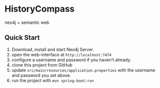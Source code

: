 # HistoryCompass
neo4j + semantic web

## Quick Start
1. Download, install and start Neo4j Server.
2. open the web-interface at `http://localhost:7474`
3. configure a username and password if you haven’t already.
4. clone this project from GitHub
5. update `src/main/resources/application.properties` with the username and password you set above.
6. run the project with `mvn spring-boot:run`
